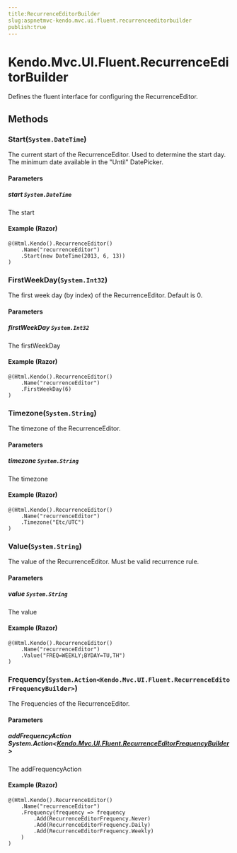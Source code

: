 ```yaml
---
title:RecurrenceEditorBuilder
slug:aspnetmvc-kendo.mvc.ui.fluent.recurrenceeditorbuilder
publish:true
---
```


# Kendo.Mvc.UI.Fluent.RecurrenceEditorBuilder
Defines the fluent interface for configuring the RecurrenceEditor.



## Methods

### Start(`System.DateTime`)
The current start of the RecurrenceEditor. Used to determine the start day. The minimum date available in the "Until" DatePicker.


#### Parameters

##### start `System.DateTime`
The start




#### Example (Razor)
    @(Html.Kendo().RecurrenceEditor()
        .Name("recurrenceEditor")
        .Start(new DateTime(2013, 6, 13))
    )


### FirstWeekDay(`System.Int32`)
The first week day (by index) of the RecurrenceEditor. Default is 0.


#### Parameters

##### firstWeekDay `System.Int32`
The firstWeekDay




#### Example (Razor)
    @(Html.Kendo().RecurrenceEditor()
        .Name("recurrenceEditor")
        .FirstWeekDay(6)
    )


### Timezone(`System.String`)
The timezone of the RecurrenceEditor.


#### Parameters

##### timezone `System.String`
The timezone




#### Example (Razor)
    @(Html.Kendo().RecurrenceEditor()
        .Name("recurrenceEditor")
        .Timezone("Etc/UTC")
    )


### Value(`System.String`)
The value of the RecurrenceEditor. Must be valid recurrence rule.


#### Parameters

##### value `System.String`
The value




#### Example (Razor)
    @(Html.Kendo().RecurrenceEditor()
        .Name("recurrenceEditor")
        .Value("FREQ=WEEKLY;BYDAY=TU,TH")
    )


### Frequency(`System.Action<Kendo.Mvc.UI.Fluent.RecurrenceEditorFrequencyBuilder>`)
The Frequencies of the RecurrenceEditor.


#### Parameters

##### addFrequencyAction System.Action<[Kendo.Mvc.UI.Fluent.RecurrenceEditorFrequencyBuilder](/api/wrappers/aspnet-mvc/Kendo.Mvc.UI.Fluent/RecurrenceEditorFrequencyBuilder)>
The addFrequencyAction




#### Example (Razor)
    @(Html.Kendo().RecurrenceEditor()
        .Name("recurrenceEditor")
        .Frequency(frequency => frequency
            .Add(RecurrenceEditorFrequency.Never)
            .Add(RecurrenceEditorFrequency.Daily)
            .Add(RecurrenceEditorFrequency.Weekly)
        )
    )



